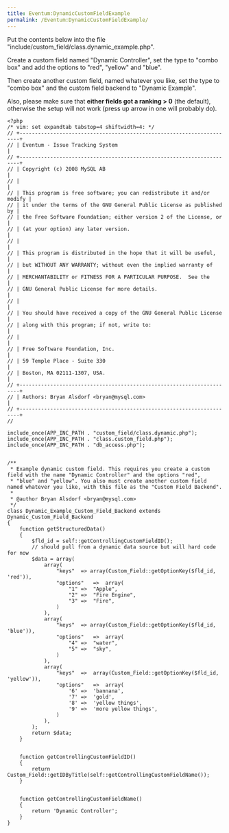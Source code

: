 ```yaml
---
title: Eventum:DynamicCustomFieldExample
permalink: /Eventum:DynamicCustomFieldExample/
---
```


Put the contents below into the file "include/custom_field/class.dynamic_example.php".

Create a custom field named "Dynamic Controller", set the type to "combo box" and add the options to "red", "yellow" and "blue".

Then create another custom field, named whatever you like, set the type to "combo box" and the custom field backend to "Dynamic Example".

Also, please make sure that **either fields got a ranking \> 0** (the default), otherwise the setup will not work (press up arrow in one will probably do).

    <?php
    /* vim: set expandtab tabstop=4 shiftwidth=4: */
    // +----------------------------------------------------------------------+
    // | Eventum - Issue Tracking System                                      |
    // +----------------------------------------------------------------------+
    // | Copyright (c) 2008 MySQL AB                                          |
    // |                                                                      |
    // | This program is free software; you can redistribute it and/or modify |
    // | it under the terms of the GNU General Public License as published by |
    // | the Free Software Foundation; either version 2 of the License, or    |
    // | (at your option) any later version.                                  |
    // |                                                                      |
    // | This program is distributed in the hope that it will be useful,      |
    // | but WITHOUT ANY WARRANTY; without even the implied warranty of       |
    // | MERCHANTABILITY or FITNESS FOR A PARTICULAR PURPOSE.  See the        |
    // | GNU General Public License for more details.                         |
    // |                                                                      |
    // | You should have received a copy of the GNU General Public License    |
    // | along with this program; if not, write to:                           |
    // |                                                                      |
    // | Free Software Foundation, Inc.                                       |
    // | 59 Temple Place - Suite 330                                          |
    // | Boston, MA 02111-1307, USA.                                          |
    // +----------------------------------------------------------------------+
    // | Authors: Bryan Alsdorf <bryan@mysql.com>                             |
    // +----------------------------------------------------------------------+
    //

    include_once(APP_INC_PATH . "custom_field/class.dynamic.php");
    include_once(APP_INC_PATH . "class.custom_field.php");
    include_once(APP_INC_PATH . "db_access.php");


    /**
     * Example dynamic custom field. This requires you create a custom field with the name "Dynamic Controller" and the options "red",
     * "blue" and "yellow". You also must create another custom field named whatever you like, with this file as the "Custom Field Backend".
     *
     * @author Bryan Alsdorf <bryan@mysql.com>
     */
    class Dynamic_Example_Custom_Field_Backend extends Dynamic_Custom_Field_Backend
    {
        function getStructuredData()
        {
            $fld_id = self::getControllingCustomFieldID();
            // should pull from a dynamic data source but will hard code for now
            $data = array(
                array(
                    "keys"  => array(Custom_Field::getOptionKey($fld_id, 'red')),
                    "options"   =>  array(
                        "1" =>  "Apple",
                        "2" =>  "Fire Engine",
                        "3" =>  "Fire",
                    )
                ),
                array(
                    "keys"  => array(Custom_Field::getOptionKey($fld_id, 'blue')),
                    "options"   =>  array(
                        "4" =>  "water",
                        "5" =>  "sky",
                    )
                ),
                array(
                    "keys"  =>  array(Custom_Field::getOptionKey($fld_id, 'yellow')),
                    "options"   =>  array(
                        '6' =>  'bannana',
                        '7' =>  'gold',
                        '8' =>  'yellow things',
                        '9' =>  'more yellow things',
                    )
                ),
            );
            return $data;
        }


        function getControllingCustomFieldID()
        {
            return Custom_Field::getIDByTitle(self::getControllingCustomFieldName());
        }


        function getControllingCustomFieldName()
        {
            return 'Dynamic Controller';
        }
    }